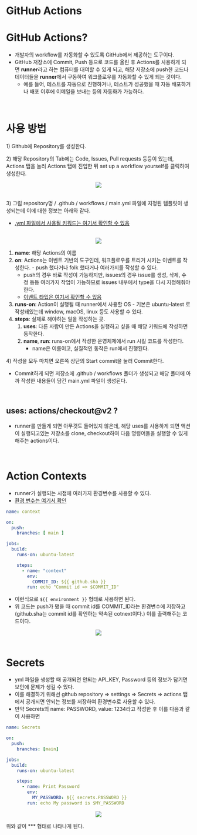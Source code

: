 # GitHub Actions

# GitHub Actions?

- 개발자의 workflow를 자동화할 수 있도록 GitHub에서 제공하는 도구이다.
- GitHub 저장소에 Commit, Push 등으로 코드를 올린 후 Actions를 사용하게 되면 **runner**라고 하는 컴퓨터를 대여할 수 있게 되고, 해당 저장소에 push한 코드나 데이터들을 **runner**에서 구동하여 워크플로우를 자동화할 수 있게 되는 것이다.
    - 예를 들어, 테스트를 자동으로 진행하거나, 테스트가 성공했을 때 자동 배포하거나 배포 이후에 이메일을 보내는 등의 자동화가 가능하다.

<br />

# 사용 방법

1\) Github에 Repository를 생성한다.

2\) 해당 Repository의 Tab에는 Code, Issues, Pull requests 등등이 있는데, Actions 탭을 눌러 Actions 탭에 진입한 뒤 set up a workflow yourself를 클릭하여 생성한다.

<div align="center">
 <img src="https://user-images.githubusercontent.com/85148549/158562527-c5721fc2-21ff-4933-a7ef-e0c2f16f89ab.png">
</div>

<br />

3\) 그럼 repository명 / .github / workflows / main.yml 파일에 지정된 템플릿이 생성되는데 이에 대한 정보는 아래와 같다.

- [.yml 파일에서 사용될 키워드는 여기서 확인할 수 있음](https://docs.github.com/en/actions/learn-github-actions/understanding-github-actions)

<br />

<div align="center">
 <img src="https://user-images.githubusercontent.com/85148549/158562536-2821b126-3bf2-4eb5-ad4b-ba2843713d16.png">
</div>

  1. **name**: 해당 Actions의 이름
  2. **on**: Actions는 이벤트 기반의 도구인데, 워크플로우를 트리거 시키는 이벤트를 작성한다.
    - push 했다거나 folk 했다거나 여러가지를 작성할 수 있다.
        - push의 경우 바로 작성이 가능하지만, issues의 경우 issue를 생성, 삭제, 수정 등등 여러가지 작업이 가능하므로 issues 내부에서 type을 다시 지정해줘야 한다.
        - [이벤트 타입은 여기서 확인할 수 있음](https://docs.github.com/en/actions/using-workflows/events-that-trigger-workflows)
  3. **runs-on**: Action이 실행될 때 runner에서 사용할 OS
    - 기본은 ubuntu-latest 로 작성돼있는데 window, macOS, linux 등도 사용할 수 있다.
  4. **steps**: 실제로 해야하는 일을 작성하는 곳.
       1. **uses**: 다른 사람이 만든 Actions을 실행하고 싶을 때 해당 키워드에 작성하면 동작한다.
       2. **name**, **run**: runs-on에서 작성한 운영체제에서 run 시킬 코드를 작성한다.
           - name은 이름이고, 실질적인 동작은 run에서 진행된다.

4\) 작성을 모두 마치면 오른쪽 상단의 Start commit을 눌러 Commit한다.

- Commit하게 되면 저장소에 .github / workflows 폴더가 생성되고 해당 폴더에 아까 작성한 내용들이 담긴 main.yml 파일이 생성된다.

<br />

## uses: actions/checkout@v2 ?

- runner를 만들게 되면 아무것도 들어있지 않은데, 해당 uses를 사용하게 되면 액션이 실행되고있는 저장소를 clone, checkout하여 다음 명령어들을 실행할 수 있게 해주는 actions이다.

<br />

# Action Contexts

- runner가 실행되는 시점에 여러가지 환경변수를 사용할 수 있다.
- [환경 변수는 여기서 확인](https://docs.github.com/en/actions/learn-github-actions/contexts#about-contexts)

```yaml
name: context

on:
  push:
    branches: [ main ]

jobs:
  build:
    runs-on: ubuntu-latest

    steps:
      - name: "context"
        env:
          COMMIT_ID: ${{ github.sha }}
        run: echo "Commit id => $COMMIT_ID"
```

- 이런식으로  `${{ environment }}` 형태로 사용하면 된다.
- 위 코드는 push가 됐을 때 commit id를 COMMIT_ID라는 환경변수에 저장하고(github.sha는 commit id를 확인하는 약속된 cotnext이다.) 이를 출력해주는 코드이다.

<div align="center">
 <img src="https://user-images.githubusercontent.com/85148549/158562535-b85ca31c-a9a4-4689-8371-88c4552e6eb7.png">
</div>

<br />

# Secrets

- yml 파일을 생성할 때 공개되면 안되는 API_KEY, Password 등의 정보가 담기면 보안에 문제가 생길 수 있다.
- 이를 해결하기 위해선 github repository ⇒ settings ⇒ Secrets ⇒ actions 탭에서 공개되면 안되는 정보를 저장하여 환경변수로 사용할 수 있다.
- 만약 Secrets의 name: PASSWORD, value: 1234라고 작성한 후 이를 다음과 같이 사용하면

```yaml
name: Secrets

on:
  push:
    branches: [main]

jobs:
  build:
    runs-on: ubuntu-latest

    steps:
      - name: Print Password
        env:
          MY_PASSWORD: ${{ secrets.PASSWORD }}
        run: echo My password is $MY_PASSWORD
```

<div align="center">
 <img src="https://user-images.githubusercontent.com/85148549/158562533-037a464a-b60b-49e7-819f-213ae65579d3.png">
</div>

위와 같이 *** 형태로 나타나게 된다.